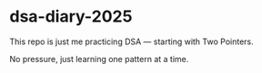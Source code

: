 # dsa-diary-2025

This repo is just me practicing DSA — starting with Two Pointers.

No pressure, just learning one pattern at a time.
